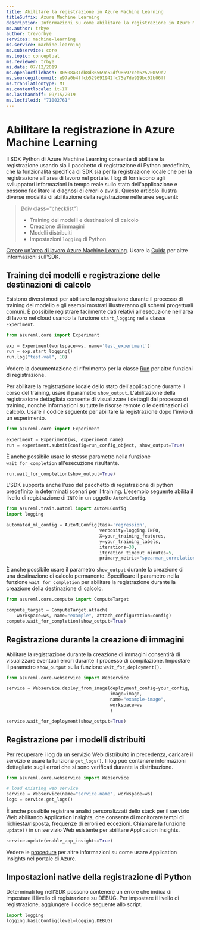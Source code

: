 ```yaml
---
title: Abilitare la registrazione in Azure Machine Learning
titleSuffix: Azure Machine Learning
description: Informazioni su come abilitare la registrazione in Azure Machine Learning usando il pacchetto di registrazione Python predefinito, oltre a usare funzionalità specifiche dell'SDK.
ms.author: trbye
author: trevorbye
services: machine-learning
ms.service: machine-learning
ms.subservice: core
ms.topic: conceptual
ms.reviewer: trbye
ms.date: 07/12/2019
ms.openlocfilehash: 80508a31db8d86569c52df98697ceb62520059d2
ms.sourcegitcommit: e97a0b4ffcb529691942fc75e7de919bc02b06ff
ms.translationtype: MT
ms.contentlocale: it-IT
ms.lasthandoff: 09/15/2019
ms.locfileid: "71002761"
---
```

# <a name="enable-logging-in-azure-machine-learning"></a>Abilitare la registrazione in Azure Machine Learning

Il SDK Python di Azure Machine Learning consente di abilitare la registrazione usando sia il pacchetto di registrazione di Python predefinito, che la funzionalità specifica di SDK sia per la registrazione locale che per la registrazione all'area di lavoro nel portale. I log di forniscono agli sviluppatori informazioni in tempo reale sullo stato dell'applicazione e possono facilitare la diagnosi di errori o avvisi. Questo articolo illustra diverse modalità di abilitazione della registrazione nelle aree seguenti:

> [!div class="checklist"]
> * Training dei modelli e destinazioni di calcolo
> * Creazione di immagini
> * Modelli distribuiti
> * Impostazioni `logging` di Python

[Creare un'area di lavoro Azure Machine Learning](how-to-manage-workspace.md). Usare la [Guida](https://docs.microsoft.com/python/api/overview/azure/ml/install?view=azure-ml-py) per altre informazioni sull'SDK.

## <a name="training-models-and-compute-target-logging"></a>Training dei modelli e registrazione delle destinazioni di calcolo

Esistono diversi modi per abilitare la registrazione durante il processo di training del modello e gli esempi mostrati illustreranno gli schemi progettuali comuni. È possibile registrare facilmente dati relativi all'esecuzione nell'area di lavoro nel cloud usando la funzione `start_logging` nella classe `Experiment`.

```python
from azureml.core import Experiment

exp = Experiment(workspace=ws, name='test_experiment')
run = exp.start_logging()
run.log("test-val", 10)
```

Vedere la documentazione di riferimento per la classe [Run](https://docs.microsoft.com/python/api/azureml-core/azureml.core.run(class)?view=azure-ml-py) per altre funzioni di registrazione.

Per abilitare la registrazione locale dello stato dell'applicazione durante il corso del training, usare il parametro `show_output`. L'abilitazione della registrazione dettagliata consente di visualizzare i dettagli dal processo di training, nonché informazioni su tutte le risorse remote o le destinazioni di calcolo. Usare il codice seguente per abilitare la registrazione dopo l'invio di un esperimento.

```python
from azureml.core import Experiment

experiment = Experiment(ws, experiment_name)
run = experiment.submit(config=run_config_object, show_output=True)
```

È anche possibile usare lo stesso parametro nella funzione `wait_for_completion` all'esecuzione risultante.

```python
run.wait_for_completion(show_output=True)
```

L'SDK supporta anche l'uso del pacchetto di registrazione di python predefinito in determinati scenari per il training. L'esempio seguente abilita il livello di registrazione di `INFO` in un oggetto `AutoMLConfig`.

```python
from azureml.train.automl import AutoMLConfig
import logging

automated_ml_config = AutoMLConfig(task='regression',
                                   verbosity=logging.INFO,
                                   X=your_training_features,
                                   y=your_training_labels,
                                   iterations=30,
                                   iteration_timeout_minutes=5,
                                   primary_metric="spearman_correlation")
```

È anche possibile usare il parametro `show_output` durante la creazione di una destinazione di calcolo permanente. Specificare il parametro nella funzione `wait_for_completion` per abilitare la registrazione durante la creazione della destinazione di calcolo.

```python
from azureml.core.compute import ComputeTarget

compute_target = ComputeTarget.attach(
    workspace=ws, name="example", attach_configuration=config)
compute.wait_for_completion(show_output=True)
```

## <a name="logging-during-image-creation"></a>Registrazione durante la creazione di immagini

Abilitare la registrazione durante la creazione di immagini consentirà di visualizzare eventuali errori durante il processo di compilazione. Impostare il parametro `show_output` sulla funzione `wait_for_deployment()`.

```python
from azureml.core.webservice import Webservice

service = Webservice.deploy_from_image(deployment_config=your_config,
                                       image=image,
                                       name="example-image",
                                       workspace=ws
                                       )

service.wait_for_deployment(show_output=True)
```

## <a name="logging-for-deployed-models"></a>Registrazione per i modelli distribuiti

Per recuperare i log da un servizio Web distribuito in precedenza, caricare il servizio e usare la funzione `get_logs()`. Il log può contenere informazioni dettagliate sugli errori che si sono verificati durante la distribuzione.

```python
from azureml.core.webservice import Webservice

# load existing web service
service = Webservice(name="service-name", workspace=ws)
logs = service.get_logs()
```

È anche possibile registrare analisi personalizzati dello stack per il servizio Web abilitando Application Insights, che consente di monitorare tempi di richiesta/risposta, frequenze di errori ed eccezioni. Chiamare la funzione `update()` in un servizio Web esistente per abilitare Application Insights.

```python
service.update(enable_app_insights=True)
```

Vedere le [procedure](how-to-enable-app-insights.md) per altre informazioni su come usare Application Insights nel portale di Azure.

## <a name="python-native-logging-settings"></a>Impostazioni native della registrazione di Python

Determinati log nell'SDK possono contenere un errore che indica di impostare il livello di registrazione su DEBUG. Per impostare il livello di registrazione, aggiungere il codice seguente allo script.

```python
import logging
logging.basicConfig(level=logging.DEBUG)
```

